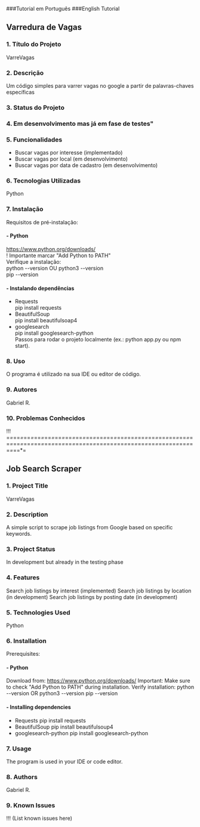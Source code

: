###Tutorial em Português
###English Tutorial

## Varredura de Vagas

### 1. Título do Projeto
VarreVagas
### 2. Descrição
Um código simples para varrer vagas no google a partir de palavras-chaves específicas
### 3. Status do Projeto
### 4. Em desenvolvimento mas já em fase de testes"
### 5. Funcionalidades
- Buscar vagas por interesse (implementado)
- Buscar vagas por local (em desenvolvimento)
- Buscar vagas por data de cadastro (em desenvolvimento)
### 6. Tecnologias Utilizadas
Python
### 7. Instalação
  Requisitos de pré-instalação:
#### - Python
  https://www.python.org/downloads/  
  ! Importante marcar "Add Python to PATH"  
  Verifique a instalação:  
  python --version OU python3 --version  
  pip --version
#### - Instalando dependências
- Requests  
  pip install requests  
- BeautifulSoup  
  pip install beautifulsoap4  
- googlesearch  
pip install googlesearch-python  
Passos para rodar o projeto localmente (ex.: python app.py ou npm start).
### 8. Uso
O programa é utilizado na sua IDE ou editor de código.
### 9. Autores
Gabriel R.
### 10. Problemas Conhecidos
!!!
=*=*==*=*==*=*==*=*==*=*==*=*==*=*==*=*==*=*==*=*==*=*==*=*==*=*==*=*==*=*==*=*==*=*==*=*==*=*==*=*==*=*==*=*==*=*==*=*==*=*==*=*==*=*==*=*==*=*==*=*==*=*==*=*==*=*==*=*==*=*==*=*==*=*==*=
## Job Search Scraper
### 1. Project Title
VarreVagas
### 2. Description
A simple script to scrape job listings from Google based on specific keywords.
### 3. Project Status
In development but already in the testing phase
### 4. Features
Search job listings by interest (implemented)
Search job listings by location (in development)
Search job listings by posting date (in development)
### 5. Technologies Used
Python
### 6. Installation
Prerequisites:
#### - Python
Download from: https://www.python.org/downloads/
Important: Make sure to check "Add Python to PATH" during installation.
Verify installation:
python --version OR python3 --version
pip --version
#### - Installing dependencies
- Requests
pip install requests
- BeautifulSoup
pip install beautifulsoup4
- googlesearch-python
pip install googlesearch-python

### 7. Usage
The program is used in your IDE or code editor.

### 8. Authors
Gabriel R.

### 9. Known Issues
!!! (List known issues here)
